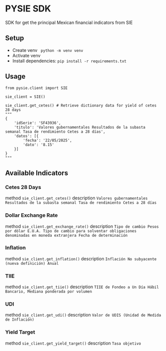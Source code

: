 # PYSIE SDK
SDK for get the principal Mexican financial indicators from SIE


## Setup
- Create venv
` python -m venv venv`
- Activate venv
- Install dependencies:
`pip install -r requirements.txt`


## Usage

```
from pysie.client import SIE

sie_client = SIE()

sie_client.get_cetes() # Retrieve dictionary data for yield of cetes 28 days
"""
{
    'idSerie': 'SF43936',
    'titulo': 'Valores gubernamentales Resultados de la subasta semanal Tasa de rendimiento Cetes a 28 días',
    'datos': [{
        'fecha': '22/05/2025',
        'dato': '8.15'
    }]
}
"""
```


## Available Indicators

### Cetes 28 Days
method `sie_client.get_cetes()`
description `Valores gubernamentales Resultados de la subasta semanal Tasa de rendimiento Cetes a 28 días`

### Dollar Exchange Rate
method `sie_client.get_exchange_rate()`
description `Tipo de cambio Pesos por dólar E.U.A. Tipo de cambio para solventar obligaciones denominadas en moneda extranjera Fecha de determinación`

### Inflation
method `sie_client.get_inflation()`
description `Inflación No subyacente (nueva definición) Anual`

### TIIE
method `sie_client.get_tiie()`
description `TIIE de Fondeo a Un Día Hábil Bancario, Mediana ponderada por volumen`

### UDI
method `sie_client.get_udi()`
description `Valor de UDIS (Unidad de Medida de Inflación)`

### Yield Target
method `sie_client.get_yield_target()`
description `Tasa objetivo`
